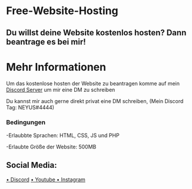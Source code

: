 # Free-Website-Hosting
## Du willst deine Website kostenlos hosten? Dann beantrage es bei mir!

# Mehr Informationen

Um das kostenlose hosten der Website zu beantragen komme auf mein <a href="https://discord.gg/4knfD5Cec7">Discord Server</a> um mir eine DM zu schreiben

Du kannst mir auch gerne direkt privat eine DM schreiben, (Mein Discord Tag: NEYUS#4444)


### Bedingungen

-Erlaubbte Sprachen: HTML, CSS, JS und PHP

-Erlaubte Größe der Website: 500MB



## Social Media:

<a href="https://discord.gg/4knfD5Cec7">• Discord</a>
<a href="https://www.youtube.com/channel/UCOJ9prU_OieXESfx8mZhEDw">• Youtube
</a>
<a href="https://www.instagram.com/neyus_yt/">• Instagram</a>
